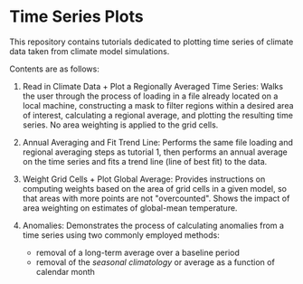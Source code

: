 # Time Series Plots

This repository contains tutorials dedicated to plotting time series of climate data taken from climate model simulations.

Contents are as follows:

1. Read in Climate Data + Plot a Regionally Averaged Time Series: Walks the user through the process of loading in a file already located on a local machine, constructing a mask to filter regions within a desired area of interest, calculating a regional average, and plotting the resulting time series. No area weighting is applied to the grid cells.

2. Annual Averaging and Fit Trend Line: Performs the same file loading and regional averaging steps as tutorial 1, then performs an annual average on the time series and fits a trend line (line of best fit) to the data.

3. Weight Grid Cells + Plot Global Average: Provides instructions on computing weights based on the area of grid cells in a given model, so that areas with more points are not "overcounted". Shows the impact of area weighting on estimates of global-mean temperature.

4. Anomalies: Demonstrates the process of calculating anomalies from a time series using two commonly employed methods:
   - removal of a long-term average over a baseline period
   - removal of the _seasonal climatology_ or average as a function of calendar month
